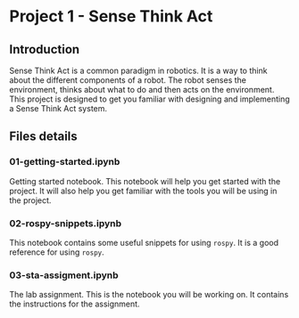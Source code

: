 # Project 1 - Sense Think Act

## Introduction

Sense Think Act is a common paradigm in robotics. It is a way to think about the different components of a robot. The robot senses the environment, thinks about what to do and then acts on the environment. This project is designed to get you familiar with designing and implementing a Sense Think Act system.

## Files details

### 01-getting-started.ipynb

Getting started notebook. This notebook will help you get started with the project. It will also help you get familiar with the tools you will be using in the project.

### 02-rospy-snippets.ipynb

This notebook contains some useful snippets for using `rospy`. It is a good reference for using `rospy`.

### 03-sta-assigment.ipynb

The lab assignment. This is the notebook you will be working on. It contains the instructions for the assignment.
